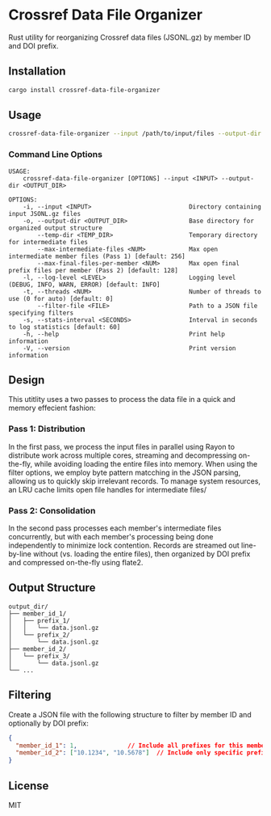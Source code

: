 # Crossref Data File Organizer

Rust utility for reorganizing Crossref data files (JSONL.gz) by member ID and DOI prefix.

## Installation

```bash
cargo install crossref-data-file-organizer
```

## Usage

```bash
crossref-data-file-organizer --input /path/to/input/files --output-dir /path/to/output
```

### Command Line Options

```
USAGE:
    crossref-data-file-organizer [OPTIONS] --input <INPUT> --output-dir <OUTPUT_DIR>

OPTIONS:
    -i, --input <INPUT>                           Directory containing input JSONL.gz files
    -o, --output-dir <OUTPUT_DIR>                 Base directory for organized output structure
        --temp-dir <TEMP_DIR>                     Temporary directory for intermediate files
        --max-intermediate-files <NUM>            Max open intermediate member files (Pass 1) [default: 256]
        --max-final-files-per-member <NUM>        Max open final prefix files per member (Pass 2) [default: 128]
    -l, --log-level <LEVEL>                       Logging level (DEBUG, INFO, WARN, ERROR) [default: INFO]
    -t, --threads <NUM>                           Number of threads to use (0 for auto) [default: 0]
        --filter-file <FILE>                      Path to a JSON file specifying filters
    -s, --stats-interval <SECONDS>                Interval in seconds to log statistics [default: 60]
    -h, --help                                    Print help information
    -V, --version                                 Print version information
```

## Design
This utitlity uses a two passes to process the data file in a quick and memory effecient fashion:

### Pass 1: Distribution

In the first pass, we process the input files in parallel using Rayon to distribute work across multiple cores, streaming and decompressing on-the-fly, while avoiding loading the entire files into memory. When using the filter options, we employ byte pattern matcching in the JSON parsing, allowing us to quickly skip irrelevant records.  To manage system resources, an LRU cache limits open file handles for intermediate files/

### Pass 2: Consolidation

In the second pass processes each member's intermediate files concurrently, but with each member's processing being done independently to minimize lock contention. Records are streamed out line-by-line without (vs. loading the entire files), then organized by DOI prefix and compressed on-the-fly using flate2.


## Output Structure

```
output_dir/
├── member_id_1/
│   ├── prefix_1/
│   │   └── data.jsonl.gz
│   └── prefix_2/
│       └── data.jsonl.gz
├── member_id_2/
│   └── prefix_3/
│       └── data.jsonl.gz
└── ...
```

## Filtering

Create a JSON file with the following structure to filter by member ID and optionally by DOI prefix:

```json
{
  "member_id_1": 1,              // Include all prefixes for this member
  "member_id_2": ["10.1234", "10.5678"]  // Include only specific prefixes
}
```

## License

MIT